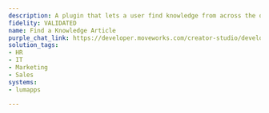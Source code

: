 ```yaml
---
description: A plugin that lets a user find knowledge from across the organization.
fidelity: VALIDATED
name: Find a Knowledge Article
purple_chat_link: https://developer.moveworks.com/creator-studio/developer-tools/purple-chat/?conversation=%7B%22startTimestamp%22%3A%2211%3A43%2BAM%22%2C%22messages%22%3A%5B%7B%22parts%22%3A%5B%7B%22richText%22%3A%22What+are+our+company%27s+guidelines+on+remote+work%3F%22%7D%5D%2C%22role%22%3A%22user%22%7D%2C%7B%22parts%22%3A%5B%7B%22reasoningSteps%22%3A%5B%7B%22richText%22%3A%22%3Cp%3ESearches+LumApps+for+the+remote+work+policy%3C%2Fp%3E%22%2C%22status%22%3A%22success%22%7D%5D%7D%2C%7B%22richText%22%3A%22I+found+information+about+the+remote+work+guidelines.%22%7D%2C%7B%22richText%22%3A%22%3Cb%3ERemote+Work+Guidelines%3C%2Fb%3E%3Cbr%3E%3Cb%3EEligibility%3A%3C%2Fb%3E+All+employees+with+manager+approval.%3Cbr%3E%3Cb%3EFrequency%3A%3C%2Fb%3E+Up+to+3+days+per+week.%3Cbr%3E%3Cb%3EEquipment%3A%3C%2Fb%3E+Company-provided+laptop+and+accessories.%3Cbr%3E%3Cb%3ESecurity%3A%3C%2Fb%3E+Must+adhere+to+company+security+policies.%3Cbr%3E%22%7D%5D%2C%22role%22%3A%22assistant%22%7D%5D%7D
solution_tags:
- HR
- IT
- Marketing
- Sales
systems:
- lumapps

---
```

